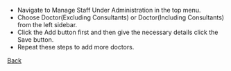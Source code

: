 * Navigate to Manage Staff Under Administration in the top menu.
* Choose Doctor(Excluding Consultants) or Doctor(Including Consultants) from the left sidebar.
* Click the Add button first and then give the necessary details click the Save button.
* Repeat these steps to add more doctors.

[Back](https://github.com/hmislk/hmis/wiki/Manage-Staff)